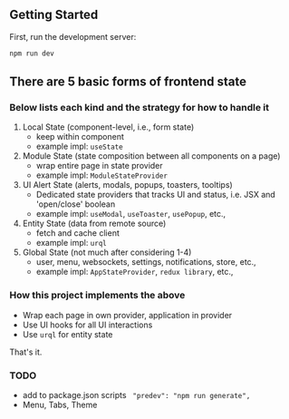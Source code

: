 ## Getting Started

First, run the development server:

```bash
npm run dev

```

## There are 5 basic forms of frontend state

### Below lists each kind and the strategy for how to handle it

1. Local State (component-level, i.e., form state)
   - keep within component
   - example impl: `useState`
2. Module State (state composition between all components on a page)
   - wrap entire page in state provider
   - example impl: `ModuleStateProvider`
3. UI Alert State (alerts, modals, popups, toasters, tooltips)
   - Dedicated state providers that tracks UI and status, i.e. JSX and 'open/close' boolean
   - example impl: `useModal`, `useToaster`, `usePopup`, etc.,
4. Entity State (data from remote source)
   - fetch and cache client
   - example impl: `urql`
5. Global State (not much after considering 1-4)
   - user, menu, websockets, settings, notifications, store, etc.,
   - example impl: `AppStateProvider`, `redux library`, etc.,

### How this project implements the above

- Wrap each page in own provider, application in provider
- Use UI hooks for all UI interactions
- Use `urql` for entity state

That's it.

### TODO

- add to package.json scripts ` "predev": "npm run generate",`
- Menu, Tabs, Theme
